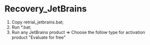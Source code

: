 # Recovery_JetBrains

1. Copy retrial_jetbrains.bat;
2. Run *.bat;
3. Run any JetBrains product => Choose the follow type for activation product "Evaluate for free"